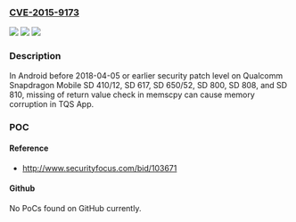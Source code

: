 ### [CVE-2015-9173](https://cve.mitre.org/cgi-bin/cvename.cgi?name=CVE-2015-9173)
![](https://img.shields.io/static/v1?label=Product&message=Snapdragon%20Mobile&color=blue)
![](https://img.shields.io/static/v1?label=Version&message=SD%20410%2F12%2C%20SD%20617%2C%20SD%20650%2F52%2C%20SD%20800%2C%20SD%20808%2C%20SD%20810%20&color=brightgreen)
![](https://img.shields.io/static/v1?label=Vulnerability&message=Detection%20of%20Error%20Condition%20without%20Action%20in%20Core&color=brightgreen)

### Description

In Android before 2018-04-05 or earlier security patch level on Qualcomm Snapdragon Mobile SD 410/12, SD 617, SD 650/52, SD 800, SD 808, and SD 810, missing of return value check in memscpy can cause memory corruption in TQS App.

### POC

#### Reference
- http://www.securityfocus.com/bid/103671

#### Github
No PoCs found on GitHub currently.


